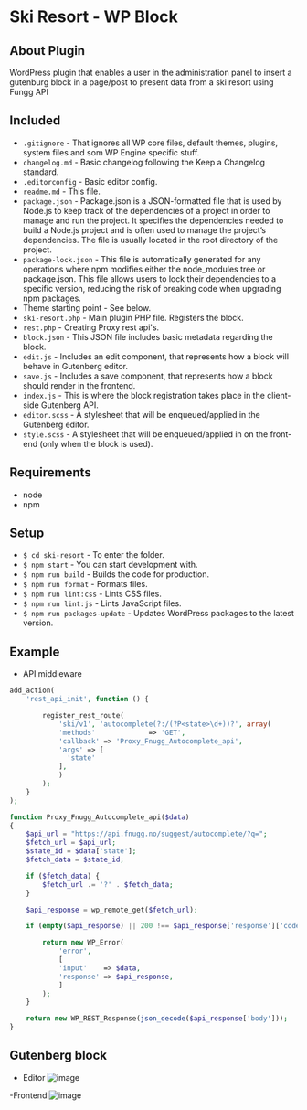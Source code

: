 # Ski Resort - WP Block

## About Plugin
WordPress plugin that enables a user in the administration panel to insert a gutenburg block in a page/post to present data from a ski resort using Fungg API

## Included
- `.gitignore` - That ignores all WP core files, default themes, plugins, system files and som WP Engine specific stuff.
- `changelog.md` - Basic changelog following the Keep a Changelog standard.
- `.editorconfig` - Basic editor config.
- `readme.md` - This file.
- `package.json` - Package.json is a JSON-formatted file that is used by Node.js to keep track of the dependencies of a project in order to manage and run the project. It specifies the dependencies needed to build a Node.js project and is often used to manage the project’s dependencies. The file is usually located in the root directory of the project.
- `package-lock.json` - This file is automatically generated for any operations where npm modifies either the node_modules tree or package.json. This file allows users to lock their dependencies to a specific version, reducing the risk of breaking code when upgrading npm packages.
- Theme starting point - See below.
- `ski-resort.php` - Main plugin PHP file. Registers the block.
- `rest.php` - Creating Proxy rest api's.
- `block.json` - This JSON file includes basic metadata regarding the block.
- `edit.js` - Includes an edit component, that represents how a block will behave in Gutenberg editor.
- `save.js` - Includes a save component, that represents how a block should render in the frontend.
- `index.js` - This is where the block registration takes place in the client-side Gutenberg API.
- `editor.scss` - A stylesheet that will be enqueued/applied in the Gutenberg editor.
- `style.scss` - A stylesheet that will be enqueued/applied in on the front-end (only when the block is used).

## Requirements
- node
- npm

## Setup
- `$ cd ski-resort` - To enter the folder.
- `$ npm start` - You can start development with.
- `$ npm run build` - Builds the code for production.
- `$ npm run format` - Formats files.
- `$ npm run lint:css` - Lints CSS files.
- `$ npm run lint:js` - Lints JavaScript files.
- `$ npm run packages-update` - Updates WordPress packages to the latest version.

## Example
- API middleware

```php
add_action(
    'rest_api_init', function () {

        register_rest_route(
            'ski/v1', 'autocomplete(?:/(?P<state>\d+))?', array(
            'methods'             => 'GET',
            'callback' => 'Proxy_Fnugg_Autocomplete_api',
            'args' => [
              'state'
            ],
            )
        );
	}
);

function Proxy_Fnugg_Autocomplete_api($data)
{
    $api_url = "https://api.fnugg.no/suggest/autocomplete/?q=";
    $fetch_url = $api_url;
    $state_id = $data['state'];
    $fetch_data = $state_id;

    if ($fetch_data) {
        $fetch_url .= '?' . $fetch_data;
    }

    $api_response = wp_remote_get($fetch_url);

    if (empty($api_response) || 200 !== $api_response['response']['code'] ) {

        return new WP_Error(
            'error',
            [
            'input'    => $data,
            'response' => $api_response,
            ]
        );
    }

    return new WP_REST_Response(json_decode($api_response['body']));
}
```

## Gutenberg block
- Editor
![image](https://user-images.githubusercontent.com/63853806/183924268-4cfc00f4-c467-415e-a209-373a35bf9297.png)

-Frontend
![image](https://user-images.githubusercontent.com/63853806/183924882-e8559c22-f962-43a1-9394-2881459a9217.png)




